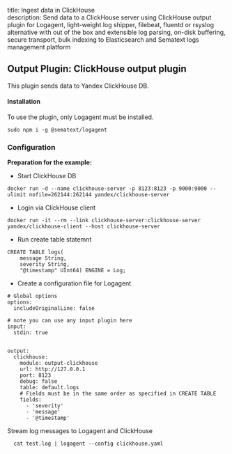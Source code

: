 title: Ingest data in ClickHouse  
description: Send data to a ClickHouse server using ClickHouse output plugin for Logagent, light-weight log shipper, filebeat, fluentd or rsyslog alternative with out of the box and extensible log parsing, on-disk buffering, secure transport, bulk indexing to Elasticsearch and Sematext logs management platform

## Output Plugin: ClickHouse output plugin 

This plugin sends data to Yandex ClickHouse DB. 

#### Installation 

To use the plugin, only Logagent must be installed. 

```
sudo npm i -g @sematext/logagent 
```

### Configuration

__Preparation for the example:__

- Start ClickHouse DB

```
docker run -d --name clickhouse-server -p 8123:8123 -p 9000:9000 --ulimit nofile=262144:262144 yandex/clickhouse-server
```

- Login via ClickHouse client

```
docker run -it --rm --link clickhouse-server:clickhouse-server yandex/clickhouse-client --host clickhouse-server
```

- Run create table statemnt

```
CREATE TABLE logs(
    message String,
    severity String,
    "@timestamp" UInt64) ENGINE = Log;
```

- Create a configuration file for Logagent

```
# Global options
options:
  includeOriginalLine: false

# note you can use any input plugin here
input:
  stdin: true
  

output:   
  clickhouse: 
    module: output-clickhouse
    url: http://127.0.0.1 
    port: 8123
    debug: false
    table: default.logs
    # Fields must be in the same order as specified in CREATE TABLE
    fields: 
      - 'severity'
      - 'message'
      - '@timestamp'

```


Stream log messages to Logagent and ClickHouse

```
  cat test.log | logagent --config clickhouse.yaml
```

